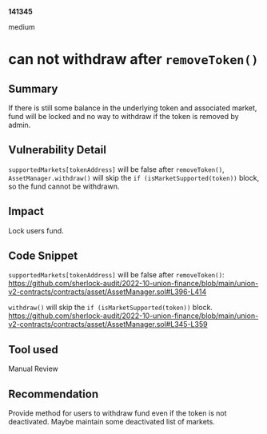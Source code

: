 __141345__

medium

# can not withdraw after `removeToken()`

## Summary

If there is still some balance in the underlying token and associated market, fund will be locked and no way to withdraw if the token is removed by admin.


## Vulnerability Detail

`supportedMarkets[tokenAddress]` will be false after `removeToken()`, `AssetManager.withdraw()` will skip the `if (isMarketSupported(token))` block, so the fund cannot be withdrawn.


## Impact

Lock users fund.


## Code Snippet


`supportedMarkets[tokenAddress]` will be false after `removeToken()`:
https://github.com/sherlock-audit/2022-10-union-finance/blob/main/union-v2-contracts/contracts/asset/AssetManager.sol#L396-L414

`withdraw()` will skip the `if (isMarketSupported(token))` block.
https://github.com/sherlock-audit/2022-10-union-finance/blob/main/union-v2-contracts/contracts/asset/AssetManager.sol#L345-L359


## Tool used

Manual Review


## Recommendation

Provide method for users to withdraw fund even if the token is not deactivated. Maybe maintain some deactivated list of markets.